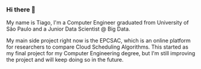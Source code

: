 ### Hi there 👋

My name is Tiago, I'm a Computer Engineer graduated from University of São Paulo and a Junior Data Scientist @ Big Data. 

My main side project right now is the EPCSAC, which is an online platform for researchers to compare Cloud Scheduling Algorithms. This started as my final project for my Computer Engineering degree, but I'm still improving the project and will keep doing so in the future. 

<!--
**TNanukem/TNanukem** is a ✨ _special_ ✨ repository because its `README.md` (this file) appears on your GitHub profile.

Here are some ideas to get you started:

- 🔭 I’m currently working on ...
- 🌱 I’m currently learning ...
- 👯 I’m looking to collaborate on ...
- 🤔 I’m looking for help with ...
- 💬 Ask me about ...
- 📫 How to reach me: ...
- 😄 Pronouns: ...
- ⚡ Fun fact: ...
-->

